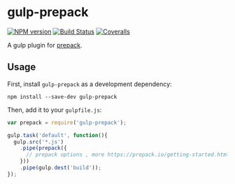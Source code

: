 # gulp-prepack

[![NPM version](https://img.shields.io/npm/v/gulp-prepack.svg)](https://www.npmjs.com/package/gulp-prepack)
[![Build Status](https://travis-ci.org/smildlzj/gulp-prepack.svg?branch=master)](https://travis-ci.org/smildlzj/gulp-prepack)
[![Coveralls](https://img.shields.io/coveralls/smildlzj/gulp-prepack.svg?style=flat-square)](https://github.com/smildlzj/gulp-prepack)

A gulp plugin for [prepack](https://prepack.io/).

## Usage


First, install `gulp-prepack` as a development dependency:

```shell
npm install --save-dev gulp-prepack
```

Then, add it to your `gulpfile.js`:

```javascript
var prepack = require('gulp-prepack');

gulp.task('default', function(){
  gulp.src('*.js')
    .pipe(prepack({
      // prepack options , more https://prepack.io/getting-started.html
    }))
    .pipe(gulp.dest('build'));
});
```

